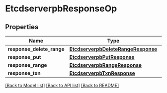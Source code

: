 # EtcdserverpbResponseOp

## Properties
Name | Type | Description | Notes
------------ | ------------- | ------------- | -------------
**response_delete_range** | [**EtcdserverpbDeleteRangeResponse**](EtcdserverpbDeleteRangeResponse.md) |  | [optional] 
**response_put** | [**EtcdserverpbPutResponse**](EtcdserverpbPutResponse.md) |  | [optional] 
**response_range** | [**EtcdserverpbRangeResponse**](EtcdserverpbRangeResponse.md) |  | [optional] 
**response_txn** | [**EtcdserverpbTxnResponse**](EtcdserverpbTxnResponse.md) |  | [optional] 

[[Back to Model list]](../README.md#documentation-for-models) [[Back to API list]](../README.md#documentation-for-api-endpoints) [[Back to README]](../README.md)



